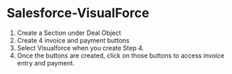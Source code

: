 # Salesforce-VisualForce

1. Create a Section under Deal Object
2. Create 4 invoice and payment buttons
3. Select Visualforce when you create Step 4.
4. Once the buttons are created, click on those buttons to access invoice entry and payment.
